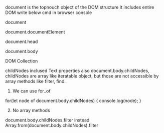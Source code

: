 document is the topnouch object of the DOM structure
It includes entire DOM
write below cmd in browser console

document
<!DOCTYPE html>
<html>
<head>
</head>
<body>
</body>
</html>

document.documentElement
<html>
<head>
</head>
<body>
</body>
</html>

document.head
<head>
</head>


document.body
<body>
</body>

DOM Collection

childNodes inclused Text properties also
document.body.childNodes, childNodes are array like iteratable object, but those are not accessible by array methods like filter, find.

1. We can use for..of

for(let node of document.body.childNodes) {
    console.log(node);
}

2. No array methods

document.body.childNodes.filter instead Array.from(document.body.childNodes).filter